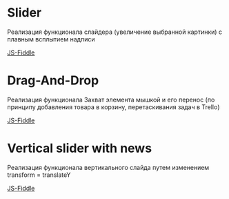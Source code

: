 # Slider

 Реализация функционала слайдера (увеличение выбранной картинки) с плавным всплытием надписи
 
 [JS-Fiddle](https://jsfiddle.net/anastasiya025/jwz4ghv0/2/)

 # Drag-And-Drop

 Реализация функционала Захват элемента мышкой и его перенос (по принципу добавления товара в корзину, перетаскивания задач в  Trello)
 
 [JS-Fiddle](https://jsfiddle.net/anastasiya025/g021xLsk/)

 # Vertical slider with news

 Реализация функционала вертикального слайда путем изменением transform = translateY

 [JS-Fiddle](https://jsfiddle.net/anastasiya025/vsfhwu50/1/)
 
